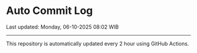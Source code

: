 # Auto Commit Log

Last updated: Monday, 06-10-2025 08:02 WIB

---

This repository is automatically updated every 2 hour using GitHub Actions.
